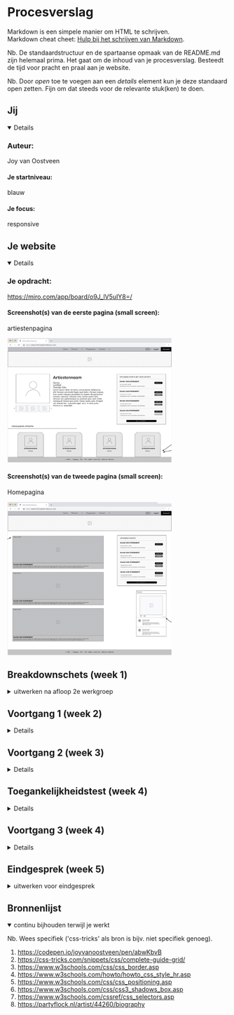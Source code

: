 # Procesverslag
Markdown is een simpele manier om HTML te schrijven.  
Markdown cheat cheet: [Hulp bij het schrijven van Markdown](https://github.com/adam-p/markdown-here/wiki/Markdown-Cheatsheet).

Nb. De standaardstructuur en de spartaanse opmaak van de README.md zijn helemaal prima. Het gaat om de inhoud van je procesverslag. Besteedt de tijd voor pracht en praal aan je website.

Nb. Door *open* toe te voegen aan een *details* element kun je deze standaard open zetten. Fijn om dat steeds voor de relevante stuk(ken) te doen.





## Jij

<details open>

### Auteur:
Joy van Oostveen

#### Je startniveau:
blauw

#### Je focus:
responsive
 
</details>





## Je website

<details open>

### Je opdracht:
https://miro.com/app/board/o9J_lV5uIY8=/

#### Screenshot(s) van de eerste pagina (small screen): 
artiestenpagina

<img src="images/artiestenpagina.png" width="375px" alt="artiesten pagina"> 


#### Screenshot(s) van de tweede pagina (small screen):
Homepagina  

<img src="images/homepagina.png" width="375px" alt="home pagina"> 

 
</details>





## Breakdownschets (week 1)

<details>
<summary>uitwerken na afloop 2e werkgroep</summary>

### de hele pagina 1: 
<img src="images/mobiel_formaat_1.jpg" width="375px" alt="mobiel voor breakdown scherm 1">

<img src="images/web_formaat_1.jpg" width="750px" alt="web met breakdown scherm 1">

### de hele pagina 2:
<img src="images/mobiel_formaat_2.jpg" width="375px" alt="mobiel voor breakdown scherm 2">

<img src="images/web_formaat_2.jpg" width="750px" alt="web met breakdown scherm 2">

### dynamisch deel upcoming events: 
Versie op mobiel (pagina 1)

<img src="images/mobiel_formaat_1.jpg" width="375px" alt="upcoming events nog niet geklikt">
<img src="images/mobiel_met_upcoming_events_1.jpg" width="375px" alt="upcoming events komt binnen">

versie op web (pagina 1)

<img src="images/web_formaat_1.jpg" width="750px" alt="upcoming events nog niet geklikt">
<img src="images/web_formaat _met_upcoming_events_1.jpg" width="750px" alt="upcoming events komt binnen">

### Nog een dynamisch deel vergelijkbare artiesten: 
<img src="images/web_formaat_2.jpg" width="750px" alt="upcoming events nog niet met hover">
<img src="images/web_formaat_rotate_img_2.jpg" width="750px" alt="upcoming events wanneer je hovert">

</details>





## Voortgang 1 (week 2)

<details>

### Stand van zaken
Ik had eigenlijk veel te laat pas door dat we al begonnen moesten zijn met de website coderen, dus liep ik hier vrij ver mee achter. Uiteindelijk toch nog snel een heel stuk html in elkaar kunnen zetten met een mini beetje styling in de CSS. Op die manier had ik wel al een opzetje, maar daar hield het ook wel bij op. Doordat ik mijn site van IA ongeveer na ga maken heb ik ook nog geen mobiele voorbeeldversie, dus die moet ik zelf bedenken door middel van de breakdown schetsen.(heb geen screenshots van de site hoe het er op dit moment uit zag).

### Verslag van meeting
hier na afloop snel de uitkomsten van de meeting vastleggen

- er mist nog een nav bij mijn menu
- probeer meer comments te plaatsen, het zijn er nu te weinig.
- zorg dat je voor volgende les een stuk verder bent!

</details>





## Voortgang 2 (week 3)

<details>

### Stand van zaken
Alles passend maken voor mobiel formaat is gelukt, behalve het binnen laten sliden van upcoming events. Ook heb ik al een start gemaakt met mijn 2e pagina, omdat ik bang was dat ik het anders niet zou redden voor de uiteindelijke deadline, plus het is makkelijk werken als je de 2e pagina al hebt met dingen die hetzelfde zijn. Inmiddels heb ik ook al een soort huisstijl gemaakt, wat je op beide pagina's terug ziet.

### Pagina 1
<img src="images/code-versie1.png" width="750px" alt="code versie 1">

<img src="images/bovenkant-versie1-telefoon.png" width="375px" alt="telefoon versie 1">
<img src="images/onderkant-versie1-telefoon.png" width="375px" alt="telefoon versie 1">

<img src="images/bovenkant-versie1.png" width="750px" alt="web versie 1">

<img src="images/onderkant-versie1.png" width="750px" alt="web versie 1">

### Pagina 2
<img src="images/code-versie1-scherm2.png" width="750px" alt="code versie 1 scherm 2">

<img src="images/bovenkant-pagina2.png" width="375px" alt="telefoon versie 1 scherm 2">
<img src="images/onderkant-pagina2.png" width="375px" alt="telefoon versie 1 scherm 2">

### Verslag van meeting
hier na afloop snel de uitkomsten van de meeting vastleggen

- sections met daarin articles maken, is nettere html code.
- font(s) kiezen, nu is het nog de standaard.
- uren maken!
- responsive maken.
- javascript toevoegen, onder andere voor de upcoming events button.

</details>





## Toegankelijkheidstest (week 4)

<details>

### Bevindingen
Lijst met je bevindingen die in de test naar voren kwamen:
1. Weinig buttons op de site.
2. Alles kan voorgelezen worden door een screenreader.
3. De states zijn nog niet allemaal netjes uitgewerkt.

#### Weinig focusbare elementen
Eigenlijk zijn op dit moment alleen de menu onderdelen focusbaar. Dit komt omdat die wel een link hebben en de rest werkt niet op die manier. Toch zou je wel moeten kunnen focussen op andere onderdelen als je nog meer pagina's zou hebben om heen te gaan.

Door "tabindex" toe te voegen is het mogelijk om toch te kunnen focussen op onderdelen die geen link of button zijn. Vervolgens kan je zoals je op de 2e afbeelding ziet een :focus toevoegen en zelf stylen.
<img src="images/tabindex.png" width="325px" alt="code om te focussen">
<img src="images/focussed.png" width="325px" alt="focus met eigen styling">

#### Focusbare elementen zijn nog standaard 
Er is nog helemaal geen :focus styling toegepast op beide pagina's, waardoor de focus nu nog standaard is en niet perse passend bij de site. Afbeelding hieronder laat standaard focus zien.

<img src="images/focus-before.png" width="325px" alt="focus voor eigen styling">

Door de focusbare elementen in css een :focus te geven kan je ze zelf stylen. Vervolgens kan je naar eigen wens vormgeven, zodat het beter past bij de rest van de site. Afbeelding hieronder laat de nieuwe eigen focus zien.

<img src="images/focus-after.png" width="325px" alt="focus met eigen styling">


#### States naast focus zijn nog niet ver genoeg uitgewerkt
Er zijn wel een paar dingen die hoverbaar zijn, maar verder is er weinig interactie op de pagina's nog. Ook is er nog geen een active state te vinden.

In css is :active, :hover, :focus en @keyframes toegevoegd. Hiermee kan je ze allemaal stylen naar eigen keuze. De keyframes zijn niet perse nodig, maar heb ik zelf voor gekozen om het leuker te maken.
<img src="images/active.png" width="325px" alt="active">
<img src="images/focus.png" width="325px" alt="focus">
<img src="images/hover.png" width="325px" alt="hover">
<img src="images/keyframes.png" width="325px" alt="keyframes voor hover en focus">
<img src="images/hover-focus.png" width="325px" alt="hover en focus in een">

</details>





## Voortgang 3 (week 4)

<details>

### Stand van zaken
Mijn html is erg netjes, behalve dat er meerdere Id's gebruikt worden en dat mag niet. <img src="images/id.png" width="375px" alt="je ziet dat voor javascript getElementById gebruikt wordt">
De css ziet er goed uit, maar wel voor zorgen dat er meer comments komen en ook nog wat meer geordend. Overigens gebruik ik !important, maar dat is geen nette manier van code, dus dat moet nog specifieker aangeroepen worden. <img src="images/important.png" width="375px" alt="je ziet dat !important gebruikt wordt om bepaalde delen te overschrijven">

### Verslag van meeting
hier na afloop snel de uitkomsten van de meeting vastleggen

- Id's weghalen, die mogen niet.
- !important is geen nette vormgevingscode, dus oplossen door specifiek aan te spreken.
- Css netjes ordenen, mag zoals voor mij overzichtelijk is, maar wel net.
- Responsive maken, voor nu nog niet volledig genoeg, dus goed mee aan de slag.
- De fout van audio (mouseover, mouseout)) is niet echt op te lossen zonder javascript in html te zetten, wat geen nette code is, dus het is voor nu niet erg.

</details>





## Eindgesprek (week 5)

<details>
<summary>uitwerken voor eindgesprek</summary>

### Stand van zaken
hier dit ging goed & dit was lastig (neem ook screenshots op van delen van je website en code)

### Screenshot(s)

hier screenshot(s) van je eindresultaat

</details>





## Bronnenlijst

<details open>
<summary>continu bijhouden terwijl je werkt</summary>

Nb. Wees specifiek ('css-tricks' als bron is bijv. niet specifiek genoeg).

1. https://codepen.io/joyvanoostveen/pen/abwKbvB
2. https://css-tricks.com/snippets/css/complete-guide-grid/
3. https://www.w3schools.com/css/css_border.asp
4. https://www.w3schools.com/howto/howto_css_style_hr.asp
5. https://www.w3schools.com/css/css_positioning.asp
6. https://www.w3schools.com/css/css3_shadows_box.asp
7. https://www.w3schools.com/cssref/css_selectors.asp
8. https://partyflock.nl/artist/44260/biography